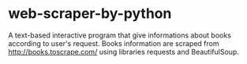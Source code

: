 # web-scraper-by-python
A text-based interactive program that give informations about books according to user's request. Books information are scraped from http://books.toscrape.com/ using libraries requests and BeautifulSoup.
